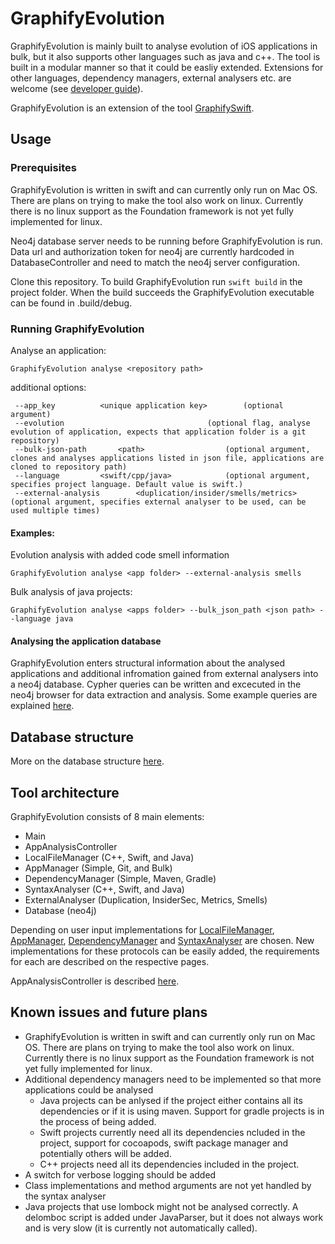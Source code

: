 # GraphifyEvolution
GraphifyEvolution is mainly built to analyse evolution of iOS applications in bulk, but it also supports other languages such as java and c++. The tool is built in a modular manner so that it could be easliy extended. Extensions for other languages, dependency managers, external analysers etc. are welcome (see [developer guide](documentation/developer_guide.md)).

GraphifyEvolution is an extension of the tool [GraphifySwift](https://github.com/kristiinara/GraphifySwift).

## Usage

### Prerequisites

GraphifyEvolution is written in swift and can currently only run on Mac OS. There are plans on trying to make the tool also work on linux. Currently there is no linux support as the Foundation framework is not yet fully implemented for linux. 

Neo4j database server needs to be running before GraphifyEvolution is run. Data url and authorization token for neo4j are currently hardcoded in DatabaseController and need to match the neo4j server configuration. 

Clone this repository. To build GraphifyEvolution run `swift build` in the project folder. When the build succeeds the GraphifyEvolution executable can be found in .build/debug.

### Running GraphifyEvolution

Analyse an application:
      
    GraphifyEvolution analyse <repository path>
    
additional options: 
	
     --app_key			<unique application key>		(optional argument)
     --evolution								(optional flag, analyse evolution of application, expects that application folder is a git repository)
     --bulk-json-path		<path>					(optional argument, clones and analyses applications listed in json file, applications are cloned to repository path)	
     --language			<swift/cpp/java>			(optional argument, specifies project language. Default value is swift.)
     --external-analysis		<duplication/insider/smells/metrics>	(optional argument, specifies external analyser to be used, can be used multiple times)
     

#### Examples: 

Evolution analysis with added code smell information

	GraphifyEvolution analyse <app folder> --external-analysis smells


Bulk analysis of java projects: 

	GraphifyEvolution analyse <apps folder> --bulk_json_path <json path> --language java

#### Analysing the application database

GraphifyEvolution enters structural information about the analysed applications and additional infromation gained from external analysers into a neo4j database. Cypher queries can be written and excecuted in the neo4j browser for data extraction and analysis. Some example queries are explained [here](documentation/example_queries.md).
    
## Database structure

More on the database structure [here](documentation/db_structure.md).

## Tool architecture

GraphifyEvolution consists of 8 main elements: 

* Main
* AppAnalysisController
* LocalFileManager (C++, Swift, and Java)
* AppManager (Simple, Git, and Bulk)
* DependencyManager (Simple, Maven, Gradle)
* SyntaxAnalyser (C++, Swift, and Java)
* ExternalAnalyser (Duplication, InsiderSec, Metrics, Smells)
* Database (neo4j)

Depending on user input implementations for [LocalFileManager](documentation/local_file_manager.md), [AppManager](documentation/documentation/app_manager.md), [DependencyManager](documentation/dependency_manager.md) and [SyntaxAnalyser](documentation/syntax_analyser.md) are chosen. New implementations for these protocols can be easily added, the requirements for each are described on the respective pages. 

AppAnalysisController is described [here](documentation/application_analysis_controller.md). 

## Known issues and future plans

- GraphifyEvolution is written in swift and can currently only run on Mac OS. There are plans on trying to make the tool also work on linux. Currently there is no linux support as the Foundation framework is not yet fully implemented for linux. 
- Additional dependency managers need to be implemented so that more applications could be analysed
  - Java projects can be anlysed if the project either contains all its dependencies or if it is using maven. Support for gradle projects is in the process of being added. 
  - Swift projects currently need all its dependencies ncluded in the project, support for cocoapods, swift package manager and potentially others will be added.
  - C++ projects need all its dependencies included in the project.
- A switch for verbose logging should be added
- Class implementations and method arguments are not yet handled by the syntax analyser
- Java projects that use lombock might not be analysed correctly. A delomboc script is added under JavaParser, but it does not always work and is very slow (it is currently not automatically called).
    
